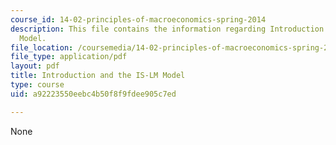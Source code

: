 ```yaml
---
course_id: 14-02-principles-of-macroeconomics-spring-2014
description: This file contains the information regarding Introduction and the IS-LM
  Model.
file_location: /coursemedia/14-02-principles-of-macroeconomics-spring-2014/a92223550eebc4b50f8f9fdee905c7ed_MIT14_02S14_IS-LM_Model.pdf
file_type: application/pdf
layout: pdf
title: Introduction and the IS-LM Model
type: course
uid: a92223550eebc4b50f8f9fdee905c7ed

---
```

None